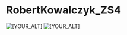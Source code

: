 # RobertKowalczyk_ZS4

<p>
   <img src="https://user-images.githubusercontent.com/75452784/137971469-bfc28062-801a-4296-bbe4-79e93bd06ac9.jpg" alt="[YOUR_ALT]"/>

   <img src="https://user-images.githubusercontent.com/75452784/137971465-662a8c13-6d9a-4ea8-8daa-22a757b68f55.jpg" alt="[YOUR_ALT]"/>
</p>
